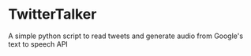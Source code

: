 # TwitterTalker
A simple python script to read tweets and generate audio from Google's text to speech API
